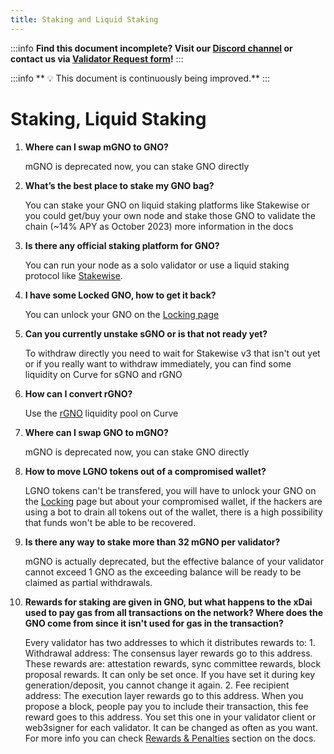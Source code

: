 ```yaml
---
title: Staking and Liquid Staking
---
```


:::info
**Find this document incomplete? Visit our [Discord channel](https://discord.gg/gnosis) or contact us via [Validator Request form](https://tally.so/r/3y4V1W)!** 
:::

:::info
** :bulb: This document is continuously being improved.** 
:::

# Staking, Liquid Staking

1. **Where can I swap mGNO to GNO?**

    mGNO is deprecated now, you can stake GNO directly
    
3. **What’s the best place to stake my GNO bag?**

    You can stake your GNO on liquid staking platforms like Stakewise or you could get/buy your own node and stake those GNO to validate the chain (~14% APY as October 2023) more information in the docs
    
4. **Is there any official staking platform for GNO?**

    You can run your node as a solo validator or use a liquid staking protocol like [Stakewise](https://stakewise.io/).
    
5. **I have some Locked GNO, how to get it back?**

    You can unlock your GNO on the [Locking page](https://lock.gnosis.io/)
    
6. **Can you currently unstake sGNO or is that not ready yet?**

    To withdraw directly you need to wait for Stakewise v3 that isn't out yet or if you really want to withdraw immediately, you can find some liquidity on Curve for sGNO and rGNO
    
7. **How can I convert rGNO?**

    Use the [rGNO](https://curve.fi/#/xdai/pools/factory-v2-1/deposit) liquidity pool on Curve
    
8. **Where can I swap GNO to mGNO?**

    mGNO is deprecated now, you can stake GNO directly
    
9. **How to move LGNO tokens out of a compromised wallet?**

    LGNO tokens can't be transfered, you will have to unlock your GNO on the [Locking](https://lock.gnosis.io/) page but about your compromised wallet, if the hackers are using a bot to drain all tokens out of the wallet, there is a high possibility that funds won't be able to be recovered.
    
10. **Is there any way to stake more than 32 mGNO per validator?**

    mGNO is actually deprecated, but the effective balance of your validator cannot exceed 1 GNO as the exceeding balance will be ready to be claimed as partial withdrawals.
    
11. **Rewards for staking are given in GNO, but what happens to the xDai used to pay gas from all transactions on the network?   Where does the GNO come from since it isn't used for gas in the transaction?**

    Every validator has two addresses to which it distributes rewards to: 1. Withdrawal address: The consensus layer rewards go to this address. These rewards are: attestation rewards, sync committee rewards, block proposal rewards. It can only be set once. If you have set it during key generation/deposit, you cannot change it again. 2. Fee recipient address: The execution layer rewards go to this address. When you propose a block, people pay you to include their transaction, this fee reward goes to this address. You set this one in your validator client or web3signer for each validator. It can be changed as often as you want. For more info you can check [Rewards & Penalties](https://docs.gnosischain.com/node/rewards-penalties) section on the docs.
